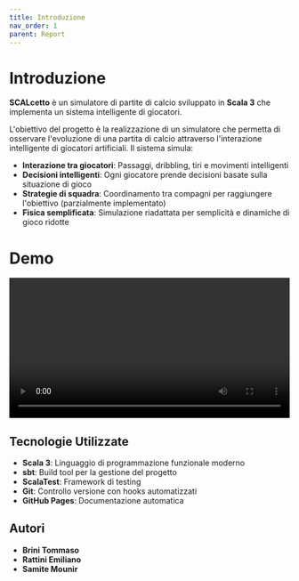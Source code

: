 ```yaml
---
title: Introduzione
nav_order: 1
parent: Report
---
```

# Introduzione
**SCALcetto** è un simulatore di partite di calcio sviluppato in **Scala 3** che implementa un sistema intelligente di giocatori.

L'obiettivo del progetto è la realizzazione di un simulatore che permetta di osservare l'evoluzione di una partita di calcio attraverso l'interazione intelligente di giocatori artificiali. Il sistema simula:

- **Interazione tra giocatori**: Passaggi, dribbling, tiri e movimenti intelligenti
- **Decisioni intelligenti**: Ogni giocatore prende decisioni basate sulla situazione di gioco
- **Strategie di squadra**: Coordinamento tra compagni per raggiungere l'obiettivo (parzialmente implementato)
- **Fisica semplificata**: Simulazione riadattata per semplicità e dinamiche di gioco ridotte

# Demo
<video width="100%" controls>
  <source src="../assets/images/scalcetto.mp4" type="video/mp4">
</video>

## Tecnologie Utilizzate
- **Scala 3**: Linguaggio di programmazione funzionale moderno
- **sbt**: Build tool per la gestione del progetto
- **ScalaTest**: Framework di testing
- **Git**: Controllo versione con hooks automatizzati
- **GitHub Pages**: Documentazione automatica

## Autori
- **Brini Tommaso**
- **Rattini Emiliano**
- **Samite Mounir**
